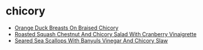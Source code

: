 # chicory

 * [Orange Duck Breasts On Braised Chicory](../index/o/orange-duck-breasts-on-braised-chicory-13150.json)
 * [Roasted Squash Chestnut And Chicory Salad With Cranberry Vinaigrette](../index/r/roasted-squash-chestnut-and-chicory-salad-with-cranberry-vinaigrette-230967.json)
 * [Seared Sea Scallops With Banyuls Vinegar And Chicory Slaw](../index/s/seared-sea-scallops-with-banyuls-vinegar-and-chicory-slaw-231574.json)
